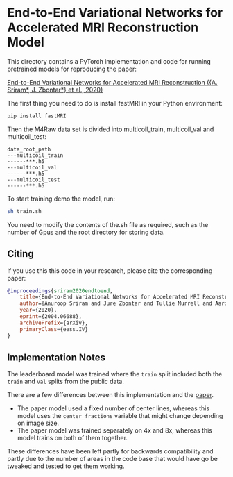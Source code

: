 # End-to-End Variational Networks for Accelerated MRI Reconstruction Model

This directory contains a PyTorch implementation and code for running
pretrained models for reproducing the paper:

[End-to-End Variational Networks for Accelerated MRI Reconstruction ({A. Sriram*, J. Zbontar*} et al., 2020)][e2evarnet]

The first thing you need to do is install fastMRI in your Python environment:

```bash
pip install fastMRI
```

Then the M4Raw data set is divided into multicoil_train, multicoil_val and multicoil_test:

```
data_root_path
---multicoil_train
------***.h5
---multicoil_val
------***.h5
---multicoil_test
------***.h5
```

To start training demo the model, run:

```bash
sh train.sh
```

You need to modify the contents of the.sh file as required, such as the number of Gpus and the root directory for storing data.

## Citing

If you use this this code in your research, please cite the corresponding
paper:

```BibTeX
@inproceedings{sriram2020endtoend,
    title={End-to-End Variational Networks for Accelerated MRI Reconstruction},
    author={Anuroop Sriram and Jure Zbontar and Tullie Murrell and Aaron Defazio and C. Lawrence Zitnick and Nafissa Yakubova and Florian Knoll and Patricia Johnson},
    year={2020},
    eprint={2004.06688},
    archivePrefix={arXiv},
    primaryClass={eess.IV}
}
```

## Implementation Notes

The leaderboard model was trained where the `train` split included both the
`train` and `val` splits from the public data.

There are a few differences between this implementation and the
[paper][e2evarnet].

- The paper model used a fixed number of center lines, whereas this model uses
the `center_fractions` variable that might change depending on image size.
- The paper model was trained separately on 4x and 8x, whereas this model
trains on both of them together.

These differences have been left partly for backwards compatibility and partly
due to the number of areas in the code base that would have go be tweaked and
tested to get them working.

[leadlink]: https://fastmri.org/leaderboards/
[e2evarnet]: https://doi.org/10.1007/978-3-030-59713-9_7
